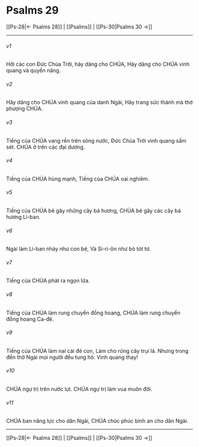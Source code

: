 # Psalms 29

[[Ps-28|← Psalms 28]] | [[Psalms]] | [[Ps-30|Psalms 30 →]]
***



###### v1 
Hỡi các con Đức Chúa Trời, hãy dâng cho CHÚA, Hãy dâng cho CHÚA vinh quang và quyền năng. 

###### v2 
Hãy dâng cho CHÚA vinh quang của danh Ngài, Hãy trang sức thánh mà thờ phượng CHÚA. 

###### v3 
Tiếng của CHÚA vang rền trên sông nước, Đức Chúa Trời vinh quang sấm sét. CHÚA ở trên các đại dương. 

###### v4 
Tiếng của CHÚA hùng mạnh, Tiếng của CHÚA oai nghiêm. 

###### v5 
Tiếng của CHÚA bẻ gãy những cây bá hương, CHÚA bẻ gãy các cây bá hương Li-ban. 

###### v6 
Ngài làm Li-ban nhảy như con bê, Và Si-ri-ôn như bò tót tơ. 

###### v7 
Tiếng của CHÚA phát ra ngọn lửa. 

###### v8 
Tiếng của CHÚA làm rung chuyển đồng hoang, CHÚA làm rung chuyển đồng hoang Ca-đê. 

###### v9 
Tiếng của CHÚA làm nai cái đẻ con, Làm cho rừng cây trụi lá. Nhưng trong đền thờ Ngài mọi người đều tung hô: Vinh quang thay! 

###### v10 
CHÚA ngự trị trên nước lụt. CHÚA ngự trị làm vua muôn đời. 

###### v11 
CHÚA ban năng lực cho dân Ngài, CHÚA chúc phúc bình an cho dân Ngài.

***
[[Ps-28|← Psalms 28]] | [[Psalms]] | [[Ps-30|Psalms 30 →]]
